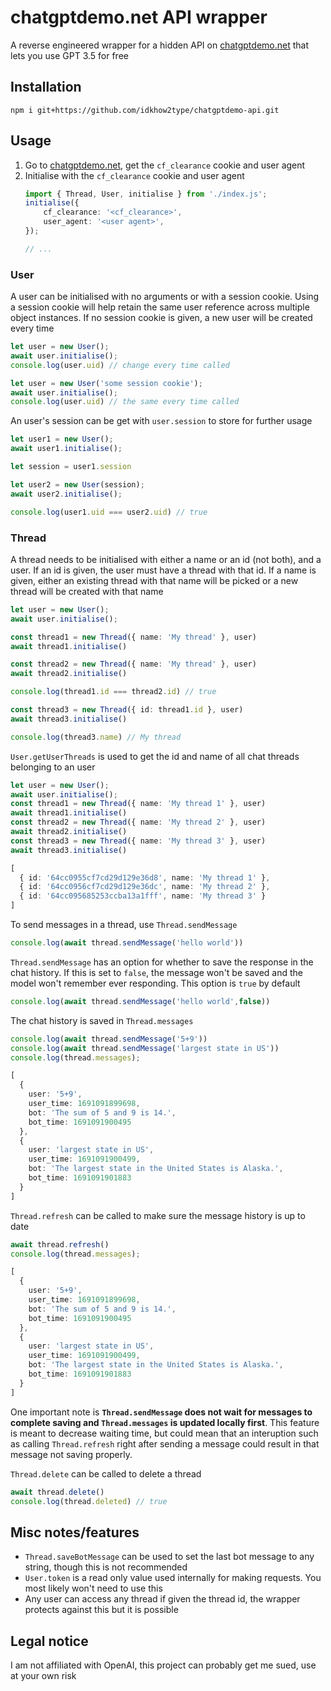 # chatgptdemo.net API wrapper

A reverse engineered wrapper for a hidden API on [chatgptdemo.net](https://chat.chatgptdemo.net) that lets you use GPT 3.5 for free

## Installation
```console
npm i git+https://github.com/idkhow2type/chatgptdemo-api.git
```

## Usage
1. Go to [chatgptdemo.net](https://chat.chatgptdemo.net), get the `cf_clearance` cookie and user agent
2. Initialise with the `cf_clearance` cookie and user agent
    ```ts
    import { Thread, User, initialise } from './index.js';
    initialise({
        cf_clearance: '<cf_clearance>',
        user_agent: '<user agent>',
    });

    // ...
    ```

### User
A user can be initialised with no arguments or with a session cookie. Using a session cookie will help retain the same user reference across multiple object instances. If no session cookie is given, a new user will be created every time
```ts
let user = new User();
await user.initialise();
console.log(user.uid) // change every time called

let user = new User('some session cookie');
await user.initialise();
console.log(user.uid) // the same every time called
```
An user's session can be get with `user.session` to store for further usage
```ts
let user1 = new User();
await user1.initialise();

let session = user1.session

let user2 = new User(session);
await user2.initialise();

console.log(user1.uid === user2.uid) // true
```

### Thread
A thread needs to be initialised with either a name or an id (not both), and a user. If an id is given, the user must have a thread with that id. If a name is given, either an existing thread with that name will be picked or a new thread will be created with that name
```ts
let user = new User();
await user.initialise();

const thread1 = new Thread({ name: 'My thread' }, user)
await thread1.initialise()

const thread2 = new Thread({ name: 'My thread' }, user)
await thread2.initialise()

console.log(thread1.id === thread2.id) // true

const thread3 = new Thread({ id: thread1.id }, user)
await thread3.initialise()

console.log(thread3.name) // My thread
```
`User.getUserThreads` is used to get the id and name of all chat threads belonging to an user
```ts
let user = new User();
await user.initialise();
const thread1 = new Thread({ name: 'My thread 1' }, user)
await thread1.initialise()
const thread2 = new Thread({ name: 'My thread 2' }, user)
await thread2.initialise()
const thread3 = new Thread({ name: 'My thread 3' }, user)
await thread3.initialise()
```
```ts
[
  { id: '64cc0955cf7cd29d129e36d8', name: 'My thread 1' },
  { id: '64cc0956cf7cd29d129e36dc', name: 'My thread 2' },
  { id: '64cc095685253ccba13a1fff', name: 'My thread 3' }
]
```
To send messages in a thread, use `Thread.sendMessage`
```ts
console.log(await thread.sendMessage('hello world'))
```
`Thread.sendMessage` has an option for whether to save the response in the chat history. If this is set to `false`, the message won't be saved and the model won't remember ever responding. This option is `true` by default
```ts
console.log(await thread.sendMessage('hello world',false))
```
The chat history is saved in `Thread.messages`
```ts
console.log(await thread.sendMessage('5+9'))
console.log(await thread.sendMessage('largest state in US'))
console.log(thread.messages);
```
```ts
[
  {
    user: '5+9',
    user_time: 1691091899698,
    bot: 'The sum of 5 and 9 is 14.',
    bot_time: 1691091900495
  },
  {
    user: 'largest state in US',
    user_time: 1691091900499,
    bot: 'The largest state in the United States is Alaska.',
    bot_time: 1691091901883
  }
]
```
`Thread.refresh` can be called to make sure the message history is up to date
```ts
await thread.refresh()
console.log(thread.messages);
```
```ts
[
  {
    user: '5+9',
    user_time: 1691091899698,
    bot: 'The sum of 5 and 9 is 14.',
    bot_time: 1691091900495
  },
  {
    user: 'largest state in US',
    user_time: 1691091900499,
    bot: 'The largest state in the United States is Alaska.',
    bot_time: 1691091901883
  }
]
```
One important note is **`Thread.sendMessage` does not wait for messages to complete saving and `Thread.messages` is updated locally first**. This feature is meant to decrease waiting time, but could mean that an interuption such as calling `Thread.refresh` right after sending a message could result in that message not saving properly.

`Thread.delete` can be called to delete a thread
```ts
await thread.delete()
console.log(thread.deleted) // true
```

## Misc notes/features
- `Thread.saveBotMessage` can be used to set the last bot message to any string, though this is not recommended
- `User.token` is a read only value used internally for making requests. You most likely won't need to use this
- Any user can access any thread if given the thread id, the wrapper protects against this but it is possible

## Legal notice
I am not affiliated with OpenAI, this project can probably get me sued, use at your own risk
